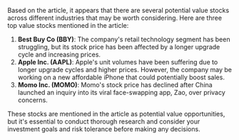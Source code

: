 Based on the article, it appears that there are several potential value stocks across different industries that may be worth considering. Here are three top value stocks mentioned in the article:

1. **Best Buy Co (BBY)**: The company's retail technology segment has been struggling, but its stock price has been affected by a longer upgrade cycle and increasing prices.
2. **Apple Inc. (AAPL)**: Apple's unit volumes have been suffering due to longer upgrade cycles and higher prices. However, the company may be working on a new affordable iPhone that could potentially boost sales.
3. **Momo Inc. (MOMO)**: Momo's stock price has declined after China launched an inquiry into its viral face-swapping app, Zao, over privacy concerns.

These stocks are mentioned in the article as potential value opportunities, but it's essential to conduct thorough research and consider your investment goals and risk tolerance before making any decisions.